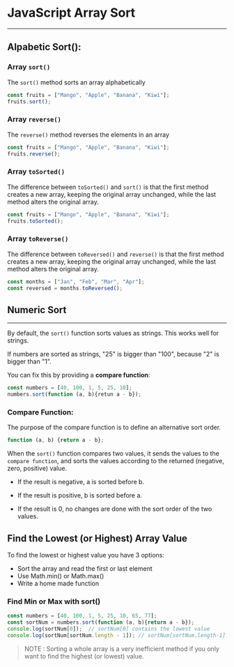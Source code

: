 # JavaScript Array Sort
---
## Alpabetic Sort():
### Array `sort()`
The `sort()` method sorts an array alphabetically
```js
const fruits = ["Mango", "Apple", "Banana", "Kiwi"];
fruits.sort();
```
### Array `reverse()`
The `reverse()` method reverses the elements in an array
```js
const fruits = ["Mango", "Apple", "Banana", "Kiwi"];
fruits.reverse();
```

### Array `toSorted()`
The difference between `toSorted()` and `sort()` is that the first method creates a new array, keeping the original array unchanged, while the last method alters the original array.
```js
const fruits = ["Mango", "Apple", "Banana", "Kiwi"];
fruits.toSorted();
```

### Array `toReverse()`
The difference between `toReversed()` and `reverse()` is that the first method creates a new array, keeping the original array unchanged, while the last method alters the original array.
```js
const months = ["Jan", "Feb", "Mar", "Apr"];
const reversed = months.toReversed();
```
## Numeric Sort
---
By default, the `sort()` function sorts values as strings. This works well for strings. 

If numbers are sorted as strings, "25" is bigger than "100", because "2" is bigger than "1".

You can fix this by providing a **compare function**:
```js
const numbers = [40, 100, 1, 5, 25, 10];
numbers.sort(function (a, b){retun a - b});
```

### Compare Function:
The purpose of the compare function is to define an alternative sort order.
```js
function (a, b) {return a - b};
```
When the `sort()` function compares two values, it sends the values to the `compare function`, and sorts the values according to the returned (negative, zero, positive) value.
* If the result is negative, a is sorted before b.

* If the result is positive, b is sorted before a.

* If the result is 0, no changes are done with the sort order of the two values.

## Find the Lowest (or Highest) Array Value
To find the lowest or highest value you have 3 options:

* Sort the array and read the first or last element
* Use Math.min() or Math.max()
* Write a home made function

### Find Min or Max with sort()
```js
const numbers = [40, 100, 1, 5, 25, 10, 65, 77];
const sortNum = numbers.sort(function (a, b){return a - b});
console.log(sortNum[0]);  // sortNum[0] contains the lowest value
console.log(sortNum[sortNum.length - 1]); // sortNum[sortNum.length-1] contains the highest value
```
> NOTE : Sorting a whole array is a very inefficient method if you only want to find the highest (or lowest) value.